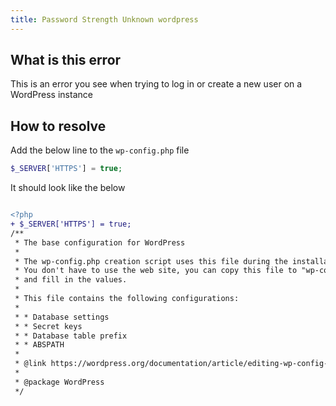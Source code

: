 ```yaml
---
title: Password Strength Unknown wordpress
---
```


## What is this error

This is an error you see when trying to log in or create a new user on a WordPress instance

## How to resolve

Add the below line to the `wp-config.php` file

```php
$_SERVER['HTTPS'] = true;
```

It should look like the below

```diff

<?php
+ $_SERVER['HTTPS'] = true;
/**
 * The base configuration for WordPress
 *
 * The wp-config.php creation script uses this file during the installation.
 * You don't have to use the web site, you can copy this file to "wp-config.php"
 * and fill in the values.
 *
 * This file contains the following configurations:
 *
 * * Database settings
 * * Secret keys
 * * Database table prefix
 * * ABSPATH
 *
 * @link https://wordpress.org/documentation/article/editing-wp-config-php/
 *
 * @package WordPress
 */

```
